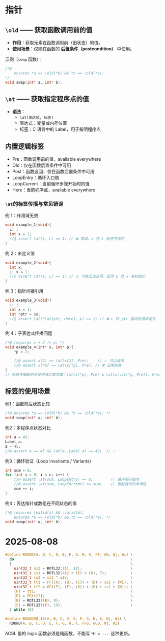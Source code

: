 # 指针

## `\old` —— 获取函数调用前的值

- **作用**：获取元素在函数调用前（旧状态）的值。
- **使用场景**：仅能在函数的 **后置条件（postcondition）** 中使用。

示例（`swap` 函数）：

```c
/*@
    ensures *a == \old(*b) && *b == \old(*a);
*/
void swap(int* a, int* b);
```
## `\at` —— 获取指定程序点的值

- **语法**：
  - ```\at(表达式, 标签)```
  - 表达式：变量或内存位置
  - 标签：C 语言中的 Label，用于指明程序点

## 内置逻辑标签
- Pre：函数调用前的值，available everywhere
- Old：仅在函数后置条件中可用
- Post：函数返回，仅在函数后置条件中可用
- LoopEntry：循环入口值
- LoopCurrent：当前循环步骤开始时的值
- Here：当前程序点，available everywhere

### `\at`的标签传播与常见错误
例 1：作用域无效
```c
void example_1(void){
  L: ;
  int x = 1;
  //@ assert \at(x, L) == 1; // ❌ 错误，x 在 L 处还不存在
}
```

例 2：未定义值
```c
void example_2(void){
  int x;
  L: x = 1;
  //@ assert \at(x, L) == 1; // ⚠️ 可能无法证明，因为 L 处 x 未初始化
}
```

例 3：指针间接引用
```c
void example_3(void){
  L: ;
  int x = 1;
  int *ptr = &x;
  //@ assert \at(*\at(ptr, Here), L) == 1; // ❌ L 时 ptr 指向的值未定义
}
```
例 4：子表达式传播问题
```c
/*@ requires x + 2 != p; */
void example_4(int* x, int* p){
    *p = 2;

    //@ assert x[2] == \at(x[2], Pre);    // ✅ 可以证明
    //@ assert x[*p] == \at(x[*p], Pre); // ❌ 证明失败
}
// 标签传播规则会使得表达式变成：\at(x[*p], Pre) ≡ \at(x[\at(*p, Pre)], Pre)
```

## 标签的使用场景
例1：函数前后状态比较
```c
/*@ ensures *a == \old(*b) && *b == \old(*a); */
void swap(int* a, int* b);
```
例2：多程序点状态对比
```c
int a = 42;
Label_a:
a = 45;
//@ assert a == 45 && \at(a, Label_a) == 42;  // ✅
```
例3：循环验证（Loop Invariants / Variants）
```c
int sum = 0;
for (int i = 0; i < n; i++) {
    //@ assert \at(sum, LoopEntry) == 0;        // 循环刚开始时
    //@ assert \at(sum, LoopCurrent) <= sum;    // 当前迭代的单调性
    sum += i;
}
```
例4：表达指针或数组在不同状态的值
```c
/*@ requires \valid(a) && \valid(b);
    ensures *a == \old(*b) && *b == \old(*a); */
void swap(int* a, int* b);
```

# 2025-08-08

```c
#define ROUND(A, B, C, D, E, F, G, H, K, FF, GG, Wj, Wi) \
  do                                                     \
  {                                                      \
    uint32_t a12 = ROTL32((A), 12);                      \
    uint32_t ss1 = ROTL32(a12 + (E) + (K), 7);           \
    uint32_t ss2 = ss1 ^ a12;                            \
    uint32_t tt1 = FF((A), (B), (C)) + (D) + ss2 + (Wi); \
    uint32_t tt2 = GG((E), (F), (G)) + (H) + ss1 + (Wj); \
    (H) = tt1;                                           \
    (D) = P0(tt2);                                       \
    (B) = ROTL32((B), 9);                                \
    (F) = ROTL32((F), 19);                               \
  } while (0)

#define ROUND00_15(A, B, C, D, E, F, G, H, K, Wj, Wi) \
  ROUND(A, B, C, D, E, F, G, H, K, FF0, GG0, Wj, Wi)

```
ACSL 里的 logic 函数必须是纯函数，不能写 ```*H = ... ```这种更新。

